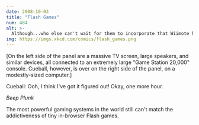 ```yaml
---
date: 2008-10-03
title: "Flash Games"
num: 484
alt: >-
  Although...who else can't wait for them to incorporate that Wiimote head-tracking stuff into games? Man, the future's gonna be *awesome*.
img: https://imgs.xkcd.com/comics/flash_games.png
---
```

[On the left side of the panel are a massive TV screen, large speakers, and similar devices, all connected to an extremely large "Game Station 20,000" console. Cueball, however, is over on the right side of the panel, on a modestly-sized computer.]

Cueball: Ooh, I think I've got it figured out! Okay, one more hour.

*Beep Plunk*

The most powerful gaming systems in the world still can't match the addictiveness of tiny in-browser Flash games.